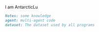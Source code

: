I am AntarcticLu

```markdown
Notes: some knowledge
agent: multi-agent code
dataset: The dataset used by all programs
```
